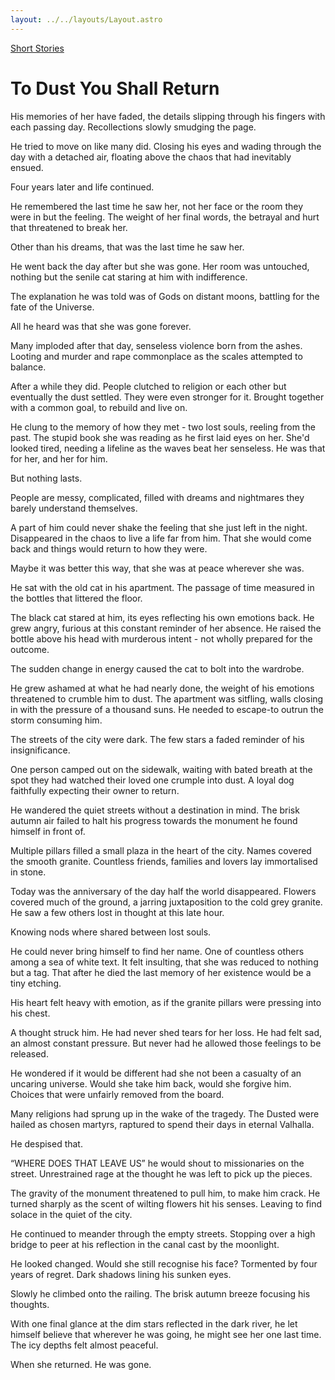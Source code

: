 ```yaml
---
layout: ../../layouts/Layout.astro
---
```


[Short Stories](/shortstories)

<div class="story-container">
  <h1 class="text-2xl font-semibold mb-4">To Dust You Shall Return</h1>
  <p class="story-text">
His memories of her have faded, the details slipping through his fingers with each passing day. Recollections slowly smudging the page. 

He tried to move on like many did. Closing his eyes and wading through the day with a detached air, floating above the chaos that had inevitably ensued. 

Four years later and life continued. 

He remembered the last time he saw her, not her face or the room they were in but the feeling. The weight of her final words, the betrayal and hurt that threatened to break her. 

Other than his dreams, that was the last time he saw her.  

He went back the day after but she was gone. Her room was untouched, nothing but the senile cat staring at him with indifference. 

The explanation he was told was of Gods on distant moons, battling for the fate of the Universe. 

All he heard was that she was gone forever. 

Many imploded after that day, senseless violence born from the ashes. Looting and murder and rape commonplace as the scales attempted to balance. 

After a while they did. People clutched to religion or each other but eventually the dust settled. They were even stronger for it. Brought together with a common goal, to rebuild and live on. 

He clung to the memory of how they met - two lost souls, reeling from the past. The stupid book she was reading as he first laid eyes on her. She'd looked tired, needing a lifeline as the waves beat her senseless. He was that for her, and her for him. 

But nothing lasts. 

People are messy, complicated, filled with dreams and nightmares they barely understand themselves.

A part of him could never shake the feeling that she just left in the night. Disappeared in the chaos to live a life far from him. That she would come back and things would return to how they were.

Maybe it was better this way, that she was at peace wherever she was. 

He sat with the old cat in his apartment. The passage of time measured in the bottles that littered the floor. 

The black cat stared at him, its eyes reflecting his own emotions back. He grew angry, furious at this constant reminder of her absence. He raised the bottle above his head with murderous intent - not wholly prepared for the outcome. 

The sudden change in energy caused the cat to bolt into the wardrobe. 

He grew ashamed at what he had nearly done, the weight of his emotions threatened to crumble him to dust. The apartment was sitfling, walls closing in with the pressure of a thousand suns. He needed to escape-to outrun the storm consuming him. 

The streets of the city were dark. The few stars a faded reminder of his insignificance. 

One person camped out on the sidewalk, waiting with bated breath at the spot they had watched their loved one crumple into dust. A loyal dog faithfully expecting their owner to return.  

He wandered the quiet streets without a destination in mind. The brisk autumn air failed to halt his progress towards the monument he found himself in front of. 

Multiple pillars filled a small plaza in the heart of the city. Names covered the smooth granite. Countless friends, families and lovers lay immortalised in stone. 

Today was the anniversary of the day half the world disappeared. Flowers covered much of the ground, a jarring juxtaposition to the cold grey granite. He saw a few others lost in thought at this late hour. 

Knowing nods where shared between lost souls.

He could never bring himself to find her name. One of countless others among a sea of white text. It felt insulting, that she was reduced to nothing but a tag. That after he died the last memory of her existence would be a tiny etching. 

His heart felt heavy with emotion, as if the granite pillars were pressing into his chest. 

A thought struck him. He had never shed tears for her loss. He had felt sad, an almost constant pressure. But never had he allowed those feelings to be released. 

He wondered if it would be different had she not been a casualty of an uncaring universe. Would she take him back, would she forgive him. Choices that were unfairly removed from the board. 

Many religions had sprung up in the wake of the tragedy. The Dusted were hailed as chosen martyrs, raptured to spend their days in eternal Valhalla. 

He despised that. 

“WHERE DOES THAT LEAVE US” he would shout to missionaries on the street. Unrestrained rage at the thought he was left to pick up the pieces. 

The gravity of the monument threatened to pull him, to make him crack. He turned sharply as the scent of wilting flowers hit his senses. Leaving to find solace in the quiet of the city.

He continued to meander through the empty streets. Stopping over a high bridge to peer at his reflection in the canal cast by the moonlight.

He looked changed. Would she still recognise his face? Tormented by four years of regret. Dark shadows lining his sunken eyes. 

Slowly he climbed onto the railing. The brisk autumn breeze focusing his thoughts. 

With one final glance at the dim stars reflected in the dark river, he let himself believe that wherever he was going, he might see her one last time. The icy depths felt almost peaceful.

When she returned. He was gone.

  </div>